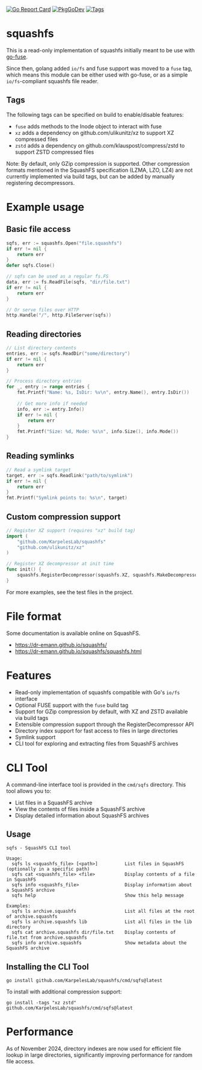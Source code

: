 [![Go Report Card](https://goreportcard.com/badge/github.com/KarpelesLab/squashfs?style=flat-square)](https://goreportcard.com/report/github.com/KarpelesLab/squashfs)
[![PkgGoDev](https://pkg.go.dev/badge/github.com/KarpelesLab/squashfs)](https://pkg.go.dev/github.com/KarpelesLab/squashfs)
[![Tags](https://img.shields.io/github/tag/KarpelesLab/squashfs.svg?style=flat-square)](https://github.com/KarpelesLab/squashfs/tags)

# squashfs

This is a read-only implementation of squashfs initially meant to be use with [go-fuse](https://github.com/hanwen/go-fuse/).

Since then, golang added `io/fs` and fuse support was moved to a `fuse` tag, which means this module can be either used with go-fuse, or as a simple `io/fs`-compliant squashfs file reader.

## Tags

The following tags can be specified on build to enable/disable features:

* `fuse` adds methods to the Inode object to interact with fuse
* `xz` adds a dependency on github.com/ulikunitz/xz to support XZ compressed files
* `zstd` adds a dependency on github.com/klauspost/compress/zstd to support ZSTD compressed files

Note: By default, only GZip compression is supported. Other compression formats mentioned in the SquashFS specification (LZMA, LZO, LZ4) are not currently implemented via build tags, but can be added by manually registering decompressors.

# Example usage

## Basic file access

```go
sqfs, err := squashfs.Open("file.squashfs")
if err != nil {
	return err
}
defer sqfs.Close()

// sqfs can be used as a regular fs.FS
data, err := fs.ReadFile(sqfs, "dir/file.txt")
if err != nil {
	return err
}

// Or serve files over HTTP
http.Handle("/", http.FileServer(sqfs))
```

## Reading directories

```go
// List directory contents
entries, err := sqfs.ReadDir("some/directory")
if err != nil {
	return err
}

// Process directory entries
for _, entry := range entries {
	fmt.Printf("Name: %s, IsDir: %v\n", entry.Name(), entry.IsDir())
	
	// Get more info if needed
	info, err := entry.Info()
	if err != nil {
		return err
	}
	fmt.Printf("Size: %d, Mode: %s\n", info.Size(), info.Mode())
}
```

## Reading symlinks

```go
// Read a symlink target
target, err := sqfs.Readlink("path/to/symlink")
if err != nil {
	return err
}
fmt.Printf("Symlink points to: %s\n", target)
```

## Custom compression support

```go
// Register XZ support (requires "xz" build tag)
import (
	"github.com/KarpelesLab/squashfs"
	"github.com/ulikunitz/xz"
)

// Register XZ decompressor at init time
func init() {
	squashfs.RegisterDecompressor(squashfs.XZ, squashfs.MakeDecompressorErr(xz.NewReader))
}
```

For more examples, see the test files in the project.

# File format

Some documentation is available online on SquashFS.

* https://dr-emann.github.io/squashfs/
* https://dr-emann.github.io/squashfs/squashfs.html

# Features

* Read-only implementation of squashfs compatible with Go's `io/fs` interface
* Optional FUSE support with the `fuse` build tag
* Support for GZip compression by default, with XZ and ZSTD available via build tags
* Extensible compression support through the RegisterDecompressor API
* Directory index support for fast access to files in large directories
* Symlink support
* CLI tool for exploring and extracting files from SquashFS archives

# CLI Tool

A command-line interface tool is provided in the `cmd/sqfs` directory. This tool allows you to:

* List files in a SquashFS archive
* View the contents of files inside a SquashFS archive
* Display detailed information about SquashFS archives

## Usage

```
sqfs - SquashFS CLI tool

Usage:
  sqfs ls <squashfs_file> [<path>]          List files in SquashFS (optionally in a specific path)
  sqfs cat <squashfs_file> <file>           Display contents of a file in SquashFS
  sqfs info <squashfs_file>                 Display information about a SquashFS archive
  sqfs help                                 Show this help message

Examples:
  sqfs ls archive.squashfs                  List all files at the root of archive.squashfs
  sqfs ls archive.squashfs lib              List all files in the lib directory
  sqfs cat archive.squashfs dir/file.txt    Display contents of file.txt from archive.squashfs
  sqfs info archive.squashfs                Show metadata about the SquashFS archive
```

## Installing the CLI Tool

```
go install github.com/KarpelesLab/squashfs/cmd/sqfs@latest
```

To install with additional compression support:

```
go install -tags "xz zstd" github.com/KarpelesLab/squashfs/cmd/sqfs@latest
```

# Performance

As of November 2024, directory indexes are now used for efficient file lookup in large directories, significantly improving performance for random file access.
